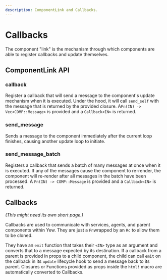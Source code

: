 ```yaml
---
description: ComponentLink and Callbacks.
---
```


# Callbacks

The component "link" is the mechanism through which components are able to register callbacks and update themselves.

## ComponentLink API

### callback

Register a callback that will send a message to the component's update mechanism when it is executed. Under the hood, it will call `send_self` with the message that is returned by the provided closure. A`Fn(IN) -> Vec<COMP::Message>` is provided and a `Callback<IN>` is returned.

### send\_message

Sends a message to the component immediately after the current loop finishes, causing another update loop to initiate.

### send\_message\_batch

Registers a callback that sends a batch of many messages at once when it is executed. If any of the messages cause the component to re-render, the component will re-render after all messages in the batch have been processed. A `Fn(IN) -> COMP::Message` is provided and a `Callback<IN>` is returned.

## Callbacks

_\(This might need its own short page.\)_

Callbacks are used to communicate with services, agents, and parent components within Yew. They are just a `Fn`wrapped by an `Rc` to allow them to be cloned.

They have an `emit` function that takes their `<IN>` type as an argument and converts that to a message expected by its destination. If a callback from a parent is provided in props to a child component, the child can call `emit` on the callback in its `update` lifecycle hook to send a message back to its parent. Closures or Functions provided as props inside the `html!` macro are automatically converted to Callbacks.

